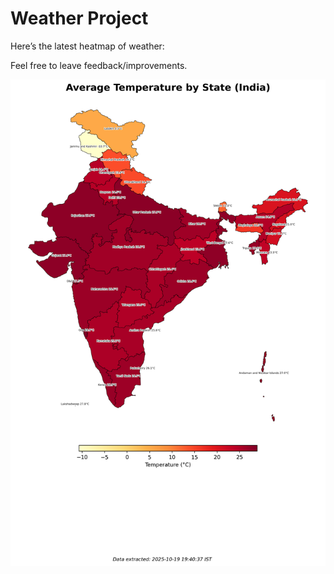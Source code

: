 # Weather Project

Here’s the latest heatmap of weather:

Feel free to leave feedback/improvements.

![India Heatmap](docs/assets/india_heatmap.png?v=F4F15F)
